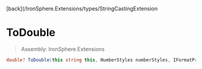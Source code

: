 ﻿

[back](/IronSphere.Extensions/types/StringCastingExtension

# ToDouble

> Assembly: IronSphere.Extensions

```csharp
double? ToDouble(this string this, NumberStyles numberStyles, IFormatProvider formatProvider)
```



 